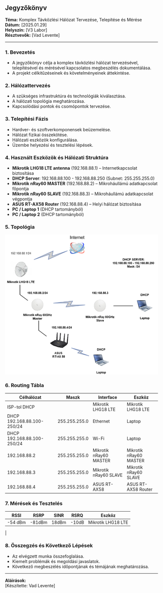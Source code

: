 ## Jegyzőkönyv

**Téma:** Komplex Távközlési Hálózat Tervezése, Telepítése és Mérése  
**Dátum:** [2025.01.29]  
**Helyszín:** [V3 Labor]  
**Résztvevők:** [Vad Levente]  

---

### 1. Bevezetés
- A jegyzőkönyv célja a komplex távközlési hálózat tervezésével, telepítésével és mérésével kapcsolatos megbeszélés dokumentálása.
- A projekt célkitűzéseinek és követelményeinek áttekintése.

### 2. Hálózattervezés
- A szükséges infrastruktúra és technológiák kiválasztása.
- A hálózati topológia meghatározása.
- Kapcsolódási pontok és csomópontok tervezése.

### 3. Telepítési Fázis
- Hardver- és szoftverkomponensek beüzemelése.
- Hálózat fizikai összekötése.
- Hálózati eszközök konfigurálása.
- Üzembe helyezési és tesztelési lépések.

### 4. Használt Eszközök és Hálózati Struktúra
- **Mikrotik LHG18 LTE antenna** (192.168.88.1) – Internetkapcsolat biztosítása
- **DHCP Server**: 192.168.88.100 - 192.168.88.250 (Subnet: 255.255.255.0)
- **Mikrotik nRay60 MASTER** (192.168.88.2) – Mikroháullámú adatkapcsolat főpontja
- **Mikrotik nRay60 SLAVE** (192.168.88.3) – Mikroháullámú adatkapcsolat végpontja
- **ASUS RT-AX58 Router** (192.168.88.4) – Helyi hálózat biztosítása
- **PC / Laptop 1** (DHCP tartományból)
- **PC / Laptop 2** (DHCP tartományból)

### 5. Topológia

  <img src="https://github.com/VLevente0/meresi-jegyzokonyvek/blob/add4f824a8f5d14e6b031365f025095937d17a66/main/kepek/mobilh%C3%A1l%C3%B3zat/Megnevezetlen%20diagram.drawio.png" alt="Topológia" />


### 6. Routing Tábla
| Célhálózat       | Maszk         |  Interface          | Eszköz |
|------------------|--------------|--------------------|--------|
| ISP-tol DHCP    |              |  Mikrotik LHG18 LTE | Mikrotik LHG18 LTE |
| DHCP 192.168.88.100-250/24 | 255.255.255.0      |   Ethernet     | Laptop   |
| DHCP 192.168.88.100-250/24 | 255.255.255.0      |   Wi-Fi      | Laptop   |
| 192.168.88.2    | 255.255.255.0 |  Mikrotik nRay60 MASTER | Mikrotik nRay60 MASTER |
| 192.168.88.3    | 255.255.255.0 |  Mikrotik nRay60 SLAVE | Mikrotik nRay60 SLAVE |
| 192.168.88.4    | 255.255.255.0 |  ASUS RT-AX58       | ASUS RT-AX58 Router |


### 7. Mérések és Tesztelés
|RSSI| RSRP | SINR | RSRQ | Eszköz |
|--------|----------|--------------|--------------------|--------|
| -54 dBm | -81dBm | 18dBm | -10dB   | Mikrotik LHG18 LTE |
| 


### 8. Összegzés és Következő Lépések
- Az elvégzett munka összefoglalása.
- Kiemelt problémák és megoldási javaslatok.
- Következő megbeszélés időpontjának és témájának meghatározása.

---

**Aláírások:**  
[Készítette: Vad Levente]

